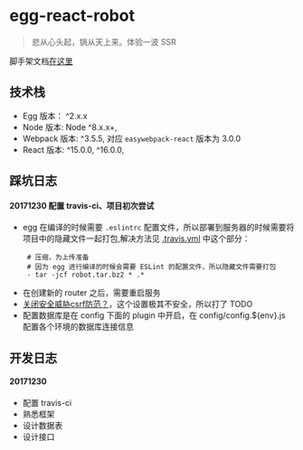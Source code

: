 # egg-react-robot

> 悲从心头起，锅从天上来。体验一波 SSR

脚手架文档[在这里](OLDREADME.md)

## 技术栈
- Egg 版本： ^2.x.x
- Node 版本: Node ^8.x.x+,
- Webpack 版本: ^3.5.5, 对应 `easywebpack-react` 版本为 3.0.0
- React 版本: ^15.0.0, ^16.0.0,

## 踩坑日志

#### 20171230 配置 travis-ci、项目初次尝试
- egg 在编译的时候需要 `.eslintrc` 配置文件，所以部署到服务器的时候需要将项目中的隐藏文件一起打包,解决方法见 [.travis.yml](.travis.yml) 中这个部分：
   ```
    # 压缩，为上传准备
    # 因为 egg 进行编译的时候会需要 ESLint 的配置文件，所以隐藏文件需要打包
    - tar -jcf robot.tar.bz2 * .*
    ```
- 在创建新的 router 之后，需要重启服务
- [关闭安全威胁csrf防范？](https://github.com/eggjs/egg/issues/509)，这个设置极其不安全，所以打了 TODO
- 配置数据库是在 config 下面的 plugin 中开启，在 config/config.${env}.js 配置各个环境的数据库连接信息


## 开发日志
#### 20171230
- 配置 travis-ci
- 熟悉框架
- 设计数据表
- 设计接口